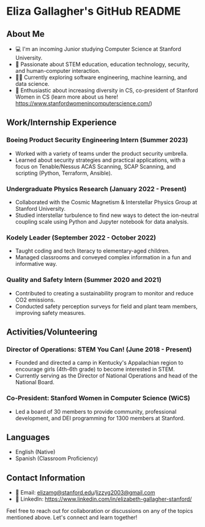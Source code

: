 # Eliza Gallagher's GitHub README

## About Me

- 💻 I'm an incoming Junior studying Computer Science at Stanford University.
- 💼 Passionate about STEM education, education technology, security, and human-computer interaction.
- 👩‍💻 Currently exploring software engineering, machine learning, and data science.
- 💜 Enthusiastic about increasing diversity in CS, co-president of Stanford Women in CS (learn more about us here! https://www.stanfordwomenincomputerscience.com/)

## Work/Internship Experience

### Boeing Product Security Engineering Intern (Summer 2023)

- Worked with a variety of teams under the product security umbrella.
- Learned about security strategies and practical applications, with a focus on Tenable/Nessus ACAS Scanning, SCAP Scanning, and scripting (Python, Terraform, Ansible).

### Undergraduate Physics Research (January 2022 - Present)

- Collaborated with the Cosmic Magnetism & Interstellar Physics Group at Stanford University.
- Studied interstellar turbulence to find new ways to detect the ion-neutral coupling scale using Python and Jupyter notebook for data analysis.

### Kodely Leader (September 2022 - October 2022)

- Taught coding and tech literacy to elementary-aged children.
- Managed classrooms and conveyed complex information in a fun and informative way.

### Quality and Safety Intern (Summer 2020 and 2021)

- Contributed to creating a sustainability program to monitor and reduce CO2 emissions.
- Conducted safety perception surveys for field and plant team members, improving safety measures.

## Activities/Volunteering

### Director of Operations: STEM You Can! (June 2018 - Present)

- Founded and directed a camp in Kentucky's Appalachian region to encourage girls (4th-6th grade) to become interested in STEM.
- Currently serving as the Director of National Operations and head of the National Board.

### Co-President: Stanford Women in Computer Science (WiCS)

- Led a board of 30 members to provide community, professional development, and DEI programming for 1300 members at Stanford.

## Languages

- English (Native)
- Spanish (Classroom Proficiency)

## Contact Information

- 📧 Email: elizamg@stanford.edu/lizzyg2003@gmail.com
- 📱 LinkedIn: https://www.linkedin.com/in/elizabeth-gallagher-stanford/

Feel free to reach out for collaboration or discussions on any of the topics mentioned above. Let's connect and learn together!

